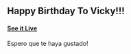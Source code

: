 ## Happy Birthday To Vicky!!!

#### [See it Live](https://faahim.github.io/happy-birthday/)

Espero que te haya gustado!
